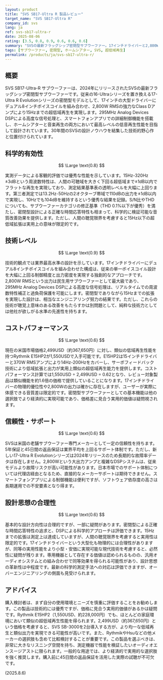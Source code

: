 ```yaml
---
layout: product
title: "SVS SB17-Ultra R 製品レビュー"
target_name: "SVS SB17-Ultra R"
company_id: svs
lang: ja
ref: svs-sb17-ultra-r
date: 2025-08-06
rating: [3.5, 0.8, 0.9, 0.6, 0.6, 0.6]
summary: "SVSの最新フラッグシップ密閉型サブウーファー。17インチドライバーと2,800W RMSアンプを搭載し、15Hzまでの超低域再生を実現するが、類似性能をやや安価に実現可能な選択肢に対してコストパフォーマンスが合理的。"
tags: [サブウーファー, 密閉型, ホームシアター, SVS, 超低域再生]
permalink: /products/ja/svs-sb17-ultra-r/
---
```


## 概要

SVS SB17-Ultra-R サブウーファーは、2024年にリリースされたSVSの最新フラッグシップ密閉型サブウーファーです。従来の16-Ultraシリーズを置き換える17-Ultra R Evolutionシリーズの密閉型モデルとして、17インチの大型ドライバーにデュアル8インチボイスコイルを組み合わせ、2,800W RMSの強力なClass Dアンプにより15Hzまでの超低域再生を実現します。295MHz Analog Devices DSPによる高度な信号処理と、スマートフォンアプリでの詳細制御機能を搭載し、ホームシアターと音楽再生の両方において最高レベルの低音再生性能を目指して設計されています。30年間のSVSの設計ノウハウを結集した技術的野心作と位置付けられています。

## 科学的有効性

$$ \Large \text{0.8} $$

実測データによる客観的評価では優秀な性能を示しています。15Hz-320Hz ±3dBという周波数特性は、人間の可聴域を大きく下回る超低域まで±1dB以内でフラットな再生を実現しており、測定結果基準表の透明レベルを大幅に上回ります。第三者測定では13.2Hz-50Hzの2オクターブ帯域で110dBの出力を±1dB以内で実現し、10Hzでも104dBを維持するという優秀な結果を記録。S/N比やTHDについても、サブウーファーカテゴリの修正基準（THD 0.1%以下が優秀）を満たし、密閉型設計による正確な時間応答特性も相まって、科学的に検証可能な音質改善効果を提供します。ただし、人間の聴覚限界を考慮すると15Hz以下の超低域拡張は実用上の意味が限定的です。

## 技術レベル

$$ \Large \text{0.9} $$

技術的観点では業界最高水準の設計を示しています。17インチドライバーにデュアル8インチボイスコイルを組み合わせた構成は、従来の単一ボイスコイル設計を大幅に上回る制御精度と出力密度を実現する独創的なアプローチです。2,800W RMSという出力は民生用サブウーファーとして最大級であり、295MHz Analog Devices DSPによる高度な信号処理は、リアルタイムでの周波数特性補正と過負荷保護を可能にします。密閉型でありながら15Hzまでの拡張を実現した設計は、相当なエンジニアリング努力の結果です。ただし、これらの技術が聴覚上意味のある改善をもたらすかは別問題として、純粋な技術力としては他社が欲しがる水準の先進性を持ちます。

## コストパフォーマンス

$$ \Large \text{0.6} $$

現在の米国市場価格2,499USD（約367,650円）に対し、類似の低域再生性能を持つRythmik E15HP2が1,550USDで入手可能です。E15HP2は15インチドライバーと370W RMSアンプにより14Hz-200Hzをカバーし、サーボフィードバック技術により低域拡張と出力が実用上類似の超低域再生能力を提供します。コストパフォーマンス計算では1,550USD ÷ 2,499USD = 0.62となり、レビュー対象製品は類似機能を約1.6倍の価格で提供していることになります。17インチドライバーの物理的優位性や2,800Wの出力は確かに存在しますが、ユーザーが実際に体感できる音質差は限定的です。密閉型サブウーファーとしての基本機能は他の選択肢でより経済的に実現可能であり、価格差に見合う実用的価値は疑問視されます。

## 信頼性・サポート

$$ \Large \text{0.6} $$

SVSは米国の老舗サブウーファー専門メーカーとして一定の信頼性を持ちます。5年保証と45日間の返品保証は業界平均を上回るサポート体制です。ただし、新しい17-Ultra R Evolutionシリーズは2024年リリースのため長期的な故障率データは存在しません。2,800Wという大出力アンプと複雑なDSPシステムは、従来モデルより故障リスクが高い可能性があります。日本市場でのサポート体制については代理店経由となるため、直接的なメーカーサポートは期待できません。スマートフォンアプリによる制御機能は便利ですが、ソフトウェア依存度の高さは長期運用での不安要素となり得ます。

## 設計思想の合理性

$$ \Large \text{0.6} $$

基本的な設計方向性は合理的ですが、一部に疑問があります。密閉型による正確な時間応答特性の追求と、DSPによる科学的アプローチは評価できます。15Hzまでの拡張は測定上は達成していますが、人間の聴覚限界を考慮すると実用性は限定的です。17インチドライバーという大型化も物理的には合理性がありますが、同等の実用性能をより小型・安価に実現可能な現代技術を考慮すると、必然性に疑問が残ります。専用機器として存在する価値は認められるものの、汎用オーディオシステムとの組み合わせで同等効果を得られる可能性があり、設計思想の革新性は中程度です。最新の科学的測定手法への対応は評価できますが、オーバーエンジニアリングの側面も見受けられます。

## アドバイス

購入検討者は、まず自分の使用環境とニーズを慎重に評価することをお勧めします。この製品は技術的には優秀ですが、価格に見合う実用的価値があるかは疑問です。Rythmik E15HP2（1,550USD、約228,000円）でも、ほとんどの家庭環境において類似の超低域再生性能を得られます。2,499USD（約367,650円）という価格を考慮すると、SVS SB-3000を2台導入する方が、より均一な低域再生と類似出力を実現できる可能性が高いです。また、RythmikやHsuなどの他メーカーの選択肢も含めて比較検討することが重要です。この製品を選ぶべきは、非常に大きなリスニング空間を持ち、測定機器で性能を検証したいオーディオエンスージアストに限られます。一般的な用途では、より経済的で実用的な選択肢を強く推奨します。購入前に45日間の返品保証を活用した実際の試聴が不可欠です。

(2025.8.6)
